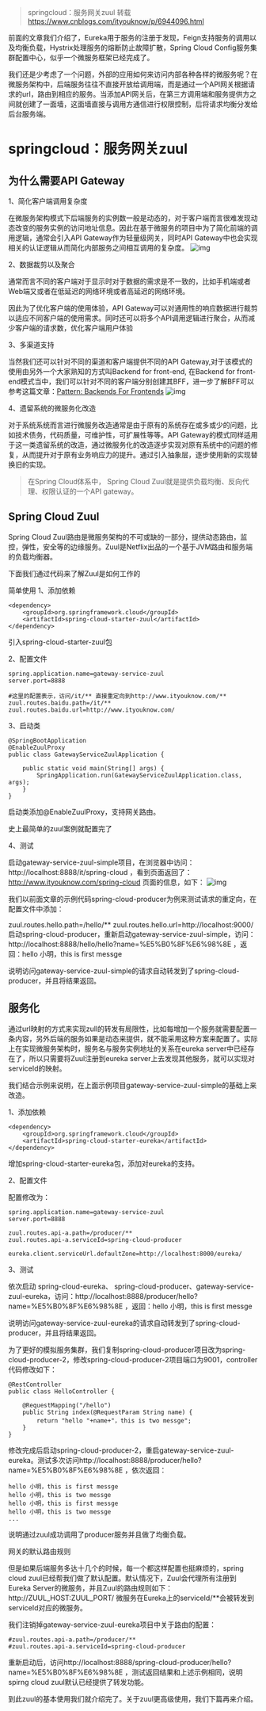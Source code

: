 >springcloud：服务网关zuul  转载 https://www.cnblogs.com/ityouknow/p/6944096.html

前面的文章我们介绍了，Eureka用于服务的注册于发现，Feign支持服务的调用以及均衡负载，Hystrix处理服务的熔断防止故障扩散，Spring Cloud Config服务集群配置中心，似乎一个微服务框架已经完成了。

我们还是少考虑了一个问题，外部的应用如何来访问内部各种各样的微服务呢？在微服务架构中，后端服务往往不直接开放给调用端，而是通过一个API网关根据请求的url，路由到相应的服务。当添加API网关后，在第三方调用端和服务提供方之间就创建了一面墙，这面墙直接与调用方通信进行权限控制，后将请求均衡分发给后台服务端。

# springcloud：服务网关zuul 

## 为什么需要API Gateway
1、简化客户端调用复杂度

在微服务架构模式下后端服务的实例数一般是动态的，对于客户端而言很难发现动态改变的服务实例的访问地址信息。因此在基于微服务的项目中为了简化前端的调用逻辑，通常会引入API Gateway作为轻量级网关，同时API Gateway中也会实现相关的认证逻辑从而简化内部服务之间相互调用的复杂度。
![img](http://www.ityouknow.com/assets/images/2017/springcloud/api_gateway.png)


2、数据裁剪以及聚合

通常而言不同的客户端对于显示时对于数据的需求是不一致的，比如手机端或者Web端又或者在低延迟的网络环境或者高延迟的网络环境。

因此为了优化客户端的使用体验，API Gateway可以对通用性的响应数据进行裁剪以适应不同客户端的使用需求。同时还可以将多个API调用逻辑进行聚合，从而减少客户端的请求数，优化客户端用户体验

3、多渠道支持

当然我们还可以针对不同的渠道和客户端提供不同的API Gateway,对于该模式的使用由另外一个大家熟知的方式叫Backend for front-end, 在Backend for front-end模式当中，我们可以针对不同的客户端分别创建其BFF，进一步了解BFF可以参考这篇文章：[Pattern: Backends For Frontends](https://samnewman.io/patterns/architectural/bff/)
![img](http://www.ityouknow.com/assets/images/2017/springcloud/bff.png)


4、遗留系统的微服务化改造

对于系统系统而言进行微服务改造通常是由于原有的系统存在或多或少的问题，比如技术债务，代码质量，可维护性，可扩展性等等。API Gateway的模式同样适用于这一类遗留系统的改造，通过微服务化的改造逐步实现对原有系统中的问题的修复，从而提升对于原有业务响应力的提升。通过引入抽象层，逐步使用新的实现替换旧的实现。



>在Spring Cloud体系中， Spring Cloud Zuul就是提供负载均衡、反向代理、权限认证的一个API gateway。

## Spring Cloud Zuul
Spring Cloud Zuul路由是微服务架构的不可或缺的一部分，提供动态路由，监控，弹性，安全等的边缘服务。Zuul是Netflix出品的一个基于JVM路由和服务端的负载均衡器。

下面我们通过代码来了解Zuul是如何工作的

简单使用
1、添加依赖
```
<dependency>
	<groupId>org.springframework.cloud</groupId>
	<artifactId>spring-cloud-starter-zuul</artifactId>
</dependency>
```
引入spring-cloud-starter-zuul包

2、配置文件
```
spring.application.name=gateway-service-zuul
server.port=8888

#这里的配置表示，访问/it/** 直接重定向到http://www.ityouknow.com/**
zuul.routes.baidu.path=/it/**
zuul.routes.baidu.url=http://www.ityouknow.com/
```
3、启动类
```
@SpringBootApplication
@EnableZuulProxy
public class GatewayServiceZuulApplication {

	public static void main(String[] args) {
		SpringApplication.run(GatewayServiceZuulApplication.class, args);
	}
}
```
启动类添加@EnableZuulProxy，支持网关路由。

史上最简单的zuul案例就配置完了

4、测试

启动gateway-service-zuul-simple项目，在浏览器中访问：http://localhost:8888/it/spring-cloud ，看到页面返回了：http://www.ityouknow.com/spring-cloud 
页面的信息，如下：
![img](http://www.ityouknow.com/assets/images/2017/springcloud/zuul-01.jpg)


我们以前面文章的示例代码spring-cloud-producer为例来测试请求的重定向，在配置文件中添加：

zuul.routes.hello.path=/hello/**
zuul.routes.hello.url=http://localhost:9000/  
启动spring-cloud-producer，重新启动gateway-service-zuul-simple，访问：http://localhost:8888/hello/hello?name=%E5%B0%8F%E6%98%8E ，返回：hello 小明，this is first messge

说明访问gateway-service-zuul-simple的请求自动转发到了spring-cloud-producer，并且将结果返回。


## 服务化
通过url映射的方式来实现zull的转发有局限性，比如每增加一个服务就需要配置一条内容，另外后端的服务如果是动态来提供，就不能采用这种方案来配置了。实际上在实现微服务架构时，服务名与服务实例地址的关系在eureka server中已经存在了，所以只需要将Zuul注册到eureka server上去发现其他服务，就可以实现对serviceId的映射。

我们结合示例来说明，在上面示例项目gateway-service-zuul-simple的基础上来改造。

1、添加依赖
```
<dependency>
    <groupId>org.springframework.cloud</groupId>
    <artifactId>spring-cloud-starter-eureka</artifactId>
</dependency>
```
增加spring-cloud-starter-eureka包，添加对eureka的支持。

2、配置文件

配置修改为：
```
spring.application.name=gateway-service-zuul
server.port=8888

zuul.routes.api-a.path=/producer/**
zuul.routes.api-a.serviceId=spring-cloud-producer

eureka.client.serviceUrl.defaultZone=http://localhost:8000/eureka/
```
3、测试

依次启动 spring-cloud-eureka、 spring-cloud-producer、gateway-service-zuul-eureka，访问：http://localhost:8888/producer/hello?name=%E5%B0%8F%E6%98%8E ，返回：hello 小明，this is first messge

说明访问gateway-service-zuul-eureka的请求自动转发到了spring-cloud-producer，并且将结果返回。

为了更好的模拟服务集群，我们复制spring-cloud-producer项目改为spring-cloud-producer-2，修改spring-cloud-producer-2项目端口为9001，controller代码修改如下：
```
@RestController
public class HelloController {
	
    @RequestMapping("/hello")
    public String index(@RequestParam String name) {
        return "hello "+name+"，this is two messge";
    }
}
```
修改完成后启动spring-cloud-producer-2，重启gateway-service-zuul-eureka。测试多次访问http://localhost:8888/producer/hello?name=%E5%B0%8F%E6%98%8E ，依次返回：

```
hello 小明，this is first messge
hello 小明，this is two messge
hello 小明，this is first messge
hello 小明，this is two messge
...
```
说明通过zuul成功调用了producer服务并且做了均衡负载。

网关的默认路由规则

但是如果后端服务多达十几个的时候，每一个都这样配置也挺麻烦的，spring cloud zuul已经帮我们做了默认配置。默认情况下，Zuul会代理所有注册到Eureka Server的微服务，并且Zuul的路由规则如下：http://ZUUL_HOST:ZUUL_PORT/ 微服务在Eureka上的serviceId/**会被转发到serviceId对应的微服务。

我们注销掉gateway-service-zuul-eureka项目中关于路由的配置：
```
#zuul.routes.api-a.path=/producer/**
#zuul.routes.api-a.serviceId=spring-cloud-producer
```
重新启动后，访问http://localhost:8888/spring-cloud-producer/hello?name=%E5%B0%8F%E6%98%8E ，测试返回结果和上述示例相同，说明spirng cloud zuul默认已经提供了转发功能。

到此zuul的基本使用我们就介绍完了。关于zuul更高级使用，我们下篇再来介绍。